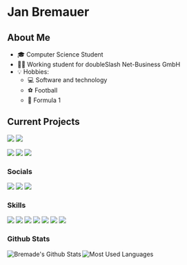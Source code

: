 # Jan Bremauer
## About Me
- 🎓 Computer Science Student
- 👨‍💼 Working student for doubleSlash Net-Business GmbH
- 💡 Hobbies:
  - 💻 Software and technology
  - ⚽ Football
  - 🏁 Formula 1

## Current Projects
<a href="https://bremauer.cc"><img src="https://img.shields.io/badge/Website%20-%232196f3.svg?style=for-the-badge&logo=codeforces&labelColor=black&logoColor=white"/></a>
<a href="https://github.com/bremade/Portfolio"><img src="https://img.shields.io/badge/Portfolio%20-%232196f3.svg?style=for-the-badge&logo=github&labelColor=black"/></a>

<a href="https://github.com/bremade/chess"><img src="https://img.shields.io/badge/Chess%20-%232196f3.svg?style=for-the-badge&logo=github&labelColor=black"/></a>
<a href="https://github.com/bremade/dotfiles"><img src="https://img.shields.io/badge/Dotfiles%20-%232196f3.svg?style=for-the-badge&logo=github&labelColor=black"/></a>
<a href="https://github.com/bremade/recify"><img src="https://img.shields.io/badge/Recify%20-%232196f3.svg?style=for-the-badge&logo=github&labelColor=black"/></a>

### Socials
<a href="https://www.linkedin.com/in/jan-bremauer-2a603611b/"><img src="https://img.shields.io/badge/linkedIn%20-%230077B5.svg?&style=for-the-badge&logo=linkedin&logoColor=white"/></a> <a href="https://www.instagram.com/janb_98/"><img src="https://img.shields.io/badge/Instagram%20-%23E4405F.svg?&style=for-the-badge&logo=Instagram&logoColor=white"/></a> <a href="https://twitter.com/BremauerJan/"><img src="https://img.shields.io/badge/Twitter%20-%231DA1F2.svg?&style=for-the-badge&logo=Twitter&logoColor=white"/></a>

### Skills

<img src="https://img.shields.io/badge/java-%23ED8B00.svg?&style=for-the-badge&logo=java&logoColor=white"/> <img src="https://img.shields.io/badge/javascript%20-%23323330.svg?&style=for-the-badge&logo=javascript&logoColor=%23F7DF1E"/> <img src="https://img.shields.io/badge/go-%2300ADD8.svg?&style=for-the-badge&logo=go&logoColor=white"/> <img src="https://img.shields.io/badge/svelte-%23323330.svg?&style=for-the-badge&logo=svelte&logoColor=FF3C00"/> <img src="https://img.shields.io/badge/git%20-%23F05033.svg?&style=for-the-badge&logo=git&logoColor=white"/> <img src="https://img.shields.io/badge/shell_script%20-%23323330.svg?&style=for-the-badge&logo=gnu-bash&logoColor=white"/> <img src="https://img.shields.io/badge/react%20-%23323330.svg?&style=for-the-badge&logo=react&logoColor=%2361DAFB"/>



### Github Stats

<img  alt="Most Used Languages" src="https://github-readme-stats.vercel.app/api/top-langs/?username=bremade&theme=tokyonight"/>
<img align="left" alt="Bremade's Github Stats" src="https://github-readme-stats.vercel.app/api?username=bremade&show_icons=true&theme=tokyonight" />
